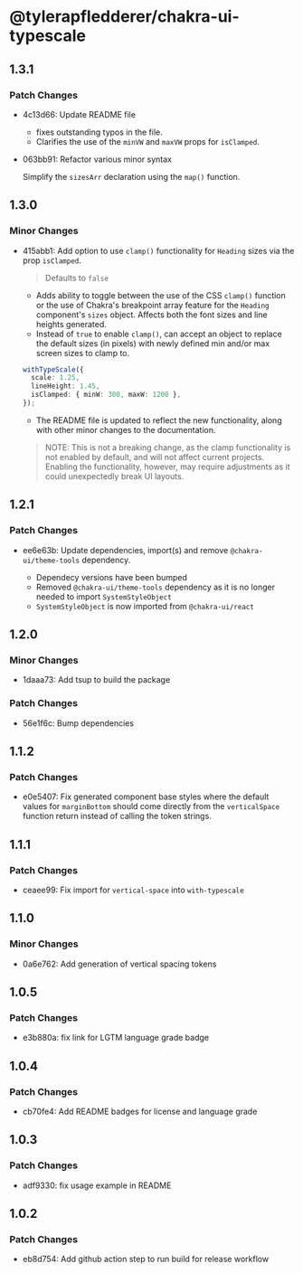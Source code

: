 # @tylerapfledderer/chakra-ui-typescale

## 1.3.1

### Patch Changes

- 4c13d66: Update README file

  - fixes outstanding typos in the file.
  - Clarifies the use of the `minVW` and `maxVW` props for `isClamped`.

- 063bb91: Refactor various minor syntax

  Simplify the `sizesArr` declaration using the `map()` function.

## 1.3.0

### Minor Changes

- 415abb1: Add option to use `clamp()` functionality for `Heading` sizes via the prop `isClamped`.

  > Defaults to `false`

  - Adds ability to toggle between the use of the CSS `clamp()` function or the use of Chakra's breakpoint array feature for the `Heading` component's `sizes` object. Affects both the font sizes and line heights generated.
  - Instead of `true` to enable `clamp()`, can accept an object to replace the default sizes (in pixels) with newly defined min and/or max screen sizes to clamp to.

  ```ts
  withTypeScale({
    scale: 1.25,
    lineHeight: 1.45,
    isClamped: { minW: 300, maxW: 1200 },
  });
  ```

  - The README file is updated to reflect the new functionality, along with other minor changes to the documentation.

  > NOTE: This is not a breaking change, as the clamp functionality is not enabled by default, and will not affect current projects. Enabling the functionality, however, may require adjustments as it could unexpectedly break UI layouts.

## 1.2.1

### Patch Changes

- ee6e63b: Update dependencies, import(s) and remove `@chakra-ui/theme-tools` dependency.

  - Dependecy versions have been bumped
  - Removed `@chakra-ui/theme-tools` dependency as it is no longer needed to import `SystemStyleObject`
  - `SystemStyleObject` is now imported from `@chakra-ui/react`

## 1.2.0

### Minor Changes

- 1daaa73: Add tsup to build the package

### Patch Changes

- 56e1f6c: Bump dependencies

## 1.1.2

### Patch Changes

- e0e5407: Fix generated component base styles where the default values for `marginBottom` should come directly from the `verticalSpace` function return instead of calling the token strings.

## 1.1.1

### Patch Changes

- ceaee99: Fix import for `vertical-space` into `with-typescale`

## 1.1.0

### Minor Changes

- 0a6e762: Add generation of vertical spacing tokens

## 1.0.5

### Patch Changes

- e3b880a: fix link for LGTM language grade badge

## 1.0.4

### Patch Changes

- cb70fe4: Add README badges for license and language grade

## 1.0.3

### Patch Changes

- adf9330: fix usage example in README

## 1.0.2

### Patch Changes

- eb8d754: Add github action step to run build for release workflow
